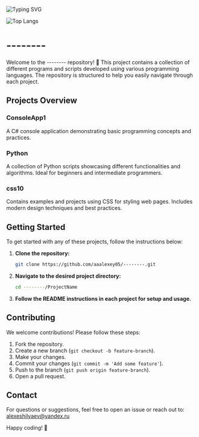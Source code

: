 ![Typing SVG](https://readme-typing-svg.herokuapp.com?color=%2336BCF7&lines=Welcome+to+my+git+page.)

![Top Langs](https://github-readme-stats.vercel.app/api/top-langs/?username=aaalexey05&layout=compact)

# --------

Welcome to the -------- repository! 🎉 This project contains a collection of different programs and scripts developed using various programming languages. The repository is structured to help you easily navigate through each project.

## Projects Overview

### ConsoleApp1
A C# console application demonstrating basic programming concepts and practices.

### Python
A collection of Python scripts showcasing different functionalities and algorithms. Ideal for beginners and intermediate programmers.

### css10
Contains examples and projects using CSS for styling web pages. Includes modern design techniques and best practices.

## Getting Started

To get started with any of these projects, follow the instructions below:

1. **Clone the repository:**
    ```bash
    git clone https://github.com/aaalexey05/--------.git
    ```
2. **Navigate to the desired project directory:**
    ```bash
    cd --------/ProjectName
    ```
3. **Follow the README instructions in each project for setup and usage.**

## Contributing

We welcome contributions! Please follow these steps:

1. Fork the repository.
2. Create a new branch (`git checkout -b feature-branch`).
3. Make your changes.
4. Commit your changes (`git commit -m 'Add some feature'`).
5. Push to the branch (`git push origin feature-branch`).
6. Open a pull request.

## Contact

For questions or suggestions, feel free to open an issue or reach out to: alexeshilyaev@yandex.ru


Happy coding! 🚀
